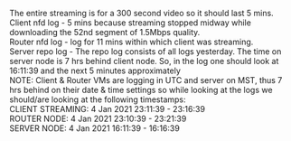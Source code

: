 The entire streaming is for a 300 second video so it should last 5 mins. </br>
Client nfd log - 5 mins because streaming stopped midway while downloading the 52nd segment of 1.5Mbps quality. </br>
Router nfd log - log for 11 mins within which client was streaming. </br>
Server repo log - The repo log consists of all logs yesterday. The time on server node is 7 hrs behind client node. So, in the log one should look at 16:11:39 and the next 5 minutes approximately </br>
NOTE: Client & Router VMs are logging in UTC and server on MST, thus 7 hrs behind on their date & time settings so while looking at the logs we should/are looking at the following timestamps: </br>
CLIENT STREAMING: 4 Jan 2021 23:11:39 - 23:16:39 </br>
ROUTER NODE: 4 Jan 2021 23:10:39 - 23:21:39 </br>
SERVER NODE: 4 Jan 2021 16:11:39 - 16:16:39 </br>
